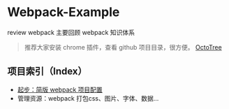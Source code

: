# Webpack-Example

review webpack 主要回顾 webpack 知识体系

> 推荐大家安装 chrome 插件，查看 github 项目目录，很方便。
[OctoTree](https://github.com/buunguyen/octotree)

## 项目索引（Index）

- [起步：简版 webpack 项目配置](https://github.com/wangjianhui2464/Webpack-Example/tree/01-init)
- 管理资源：webpack 打包css、图片、字体、数据...